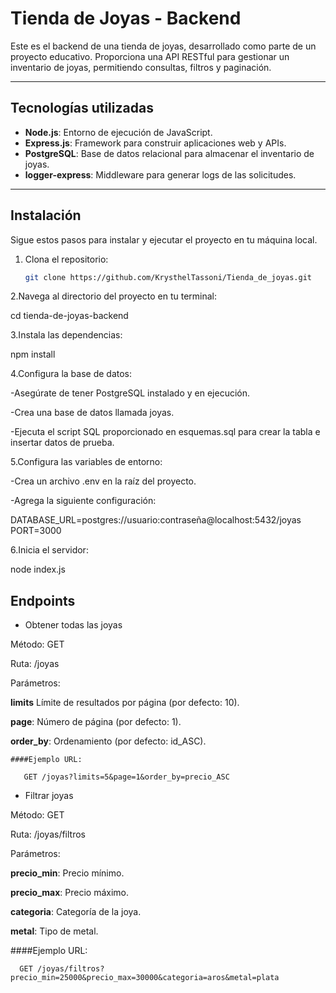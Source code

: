 # Tienda de Joyas - Backend

Este es el backend de una tienda de joyas, desarrollado como parte de un proyecto educativo. Proporciona una API RESTful para gestionar un inventario de joyas, permitiendo consultas, filtros y paginación.

---

## Tecnologías utilizadas

- **Node.js**: Entorno de ejecución de JavaScript.
- **Express.js**: Framework para construir aplicaciones web y APIs.
- **PostgreSQL**: Base de datos relacional para almacenar el inventario de joyas.
- **logger-express**: Middleware para generar logs de las solicitudes.

---

## Instalación

Sigue estos pasos para instalar y ejecutar el proyecto en tu máquina local.

1. Clona el repositorio:
   ```bash
   git clone https://github.com/KrysthelTassoni/Tienda_de_joyas.git

2.Navega al directorio del proyecto en tu terminal:

 cd tienda-de-joyas-backend

3.Instala las dependencias:

 npm install

4.Configura la base de datos:

 -Asegúrate de tener PostgreSQL instalado y en ejecución.

 -Crea una base de datos llamada joyas.

 -Ejecuta el script SQL proporcionado en esquemas.sql para crear la tabla e insertar datos de prueba.

5.Configura las variables de entorno:

 -Crea un archivo .env en la raíz del proyecto.

 -Agrega la siguiente configuración:

  DATABASE_URL=postgres://usuario:contraseña@localhost:5432/joyas
  PORT=3000

6.Inicia el servidor:

node index.js

## Endpoints

- Obtener todas las joyas

 Método: GET

 Ruta: /joyas

 Parámetros:

  **limits** Límite de resultados por página (por defecto: 10).

  **page**: Número de página (por defecto: 1).

  **order_by**: Ordenamiento (por defecto: id_ASC).

    ####Ejemplo URL:

       GET /joyas?limits=5&page=1&order_by=precio_ASC

- Filtrar joyas

 Método: GET

 Ruta: /joyas/filtros

 Parámetros:

  **precio_min**: Precio mínimo.

  **precio_max**: Precio máximo.

  **categoria**: Categoría de la joya.

  **metal**: Tipo de metal.

   ####Ejemplo URL:

      GET /joyas/filtros?precio_min=25000&precio_max=30000&categoria=aros&metal=plata










